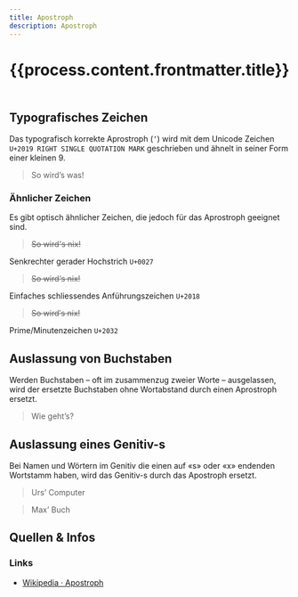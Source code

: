 ```yaml
---
title: Apostroph
description: Apostroph
---
```



<header>

# {{process.content.frontmatter.title}}

</header>



## Typografisches Zeichen

Das typografisch korrekte Aprostroph (`’`) wird mit dem Unicode Zeichen `U+2019 RIGHT SINGLE QUOTATION MARK` geschrieben und ähnelt in seiner Form einer kleinen 9.

> So wird’s was!


### Ähnlicher Zeichen
Es gibt optisch ähnlicher Zeichen, die jedoch für das Aprostroph geeignet sind. 

> ~~So wird's nix!~~

Senkrechter gerader Hochstrich `U+0027`

> ~~So wird‘s nix!~~

Einfaches schliessendes Anführungszeichen `U+2018`

> ~~So wird′s nix!~~

Prime/Minutenzeichen `U+2032`


## Auslassung von Buchstaben
Werden Buchstaben – oft im zusammenzug zweier Worte – ausgelassen, wird der ersetzte Buchstaben ohne Wortabstand durch einen Aprostroph ersetzt.

> Wie geht’s?


## Auslassung eines Genitiv-s
Bei Namen und Wörtern im Genitiv die einen auf «s» oder «x» endenden Wortstamm haben, wird das Genitiv-s durch das Apostroph ersetzt.

> Urs’ Computer


> Max’ Buch


## Quellen & Infos

<div class="box">

### Links

* [Wikipedia · Apostroph](https://de.wikipedia.org/wiki/Apostroph)

</div>

